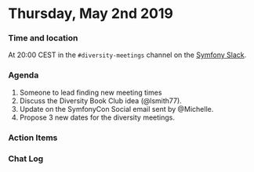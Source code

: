 # Thursday, May 2nd 2019

### Time and location
At 20:00 CEST in the `#diversity-meetings` channel on the [Symfony Slack][slack].

### Agenda
1) Someone to lead finding new meeting times
1) Discuss the Diversity Book Club idea (@lsmith77).
1) Update on the SymfonyCon Social email sent by @Michelle.
1) Propose 3 new dates for the diversity meetings.


### Action Items

### Chat Log


[slack]: https://symfony.com/slack
